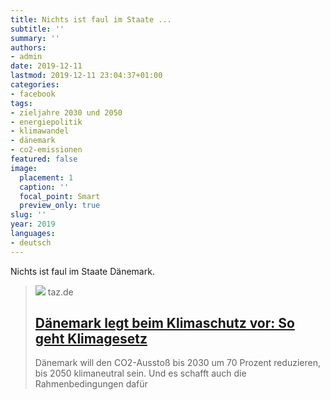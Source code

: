 ```yaml
---
title: Nichts ist faul im Staate ...
subtitle: ''
summary: ''
authors:
- admin
date: 2019-12-11
lastmod: 2019-12-11 23:04:37+01:00
categories:
- facebook
tags:
- zieljahre 2030 und 2050
- energiepolitik
- klimawandel
- dänemark
- co2-emissionen
featured: false
image:
  placement: 1
  caption: ''
  focal_point: Smart
  preview_only: true
slug: ''
year: 2019
languages:
- deutsch
---
```


Nichts ist faul im Staate Dänemark.
> [![](https://taz.de/picture/3844173/948/35528349-1.jpeg)](https://taz.de/Daenemark-legt-beim-Klimaschutz-vor/!5644321/?&mc_cid=0acfe3c7af&mc_eid=74729cb665)
> taz.de
> ## [Dänemark legt beim Klimaschutz vor: So geht Klimagesetz](https://taz.de/Daenemark-legt-beim-Klimaschutz-vor/!5644321/?&mc_cid=0acfe3c7af&mc_eid=74729cb665)
>
>Dänemark will den CO2-Ausstoß bis 2030 um 70 Prozent reduzieren, bis 2050 klimaneutral sein. Und es schafft auch die Rahmenbedingungen dafür